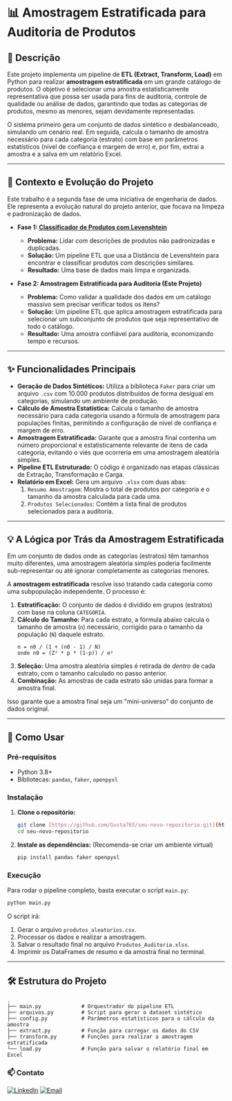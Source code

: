 # 📊 Amostragem Estratificada para Auditoria de Produtos

## 📖 Descrição

Este projeto implementa um pipeline de **ETL (Extract, Transform, Load)** em Python para realizar **amostragem estratificada** em um grande catálogo de produtos. O objetivo é selecionar uma amostra estatisticamente representativa que possa ser usada para fins de auditoria, controle de qualidade ou análise de dados, garantindo que todas as categorias de produtos, mesmo as menores, sejam devidamente representadas.

O sistema primeiro gera um conjunto de dados sintético e desbalanceado, simulando um cenário real. Em seguida, calcula o tamanho de amostra necessário para cada categoria (estrato) com base em parâmetros estatísticos (nível de confiança e margem de erro) e, por fim, extrai a amostra e a salva em um relatório Excel.

---

## 🔗 Contexto e Evolução do Projeto

Este trabalho é a segunda fase de uma iniciativa de engenharia de dados. Ele representa a evolução natural do projeto anterior, que focava na limpeza e padronização de dados.

* **Fase 1: [Classificador de Produtos com Levenshtein](https://github.com/Gusta765/Classificando-Produtos-Levenshtein-)**
    * **Problema:** Lidar com descrições de produtos não padronizadas e duplicadas.
    * **Solução:** Um pipeline ETL que usa a Distância de Levenshtein para encontrar e classificar produtos com descrições similares.
    * **Resultado:** Uma base de dados mais limpa e organizada.

* **Fase 2: Amostragem Estratificada para Auditoria (Este Projeto)**
    * **Problema:** Como validar a qualidade dos dados em um catálogo massivo sem precisar verificar todos os itens?
    * **Solução:** Um pipeline ETL que aplica amostragem estratificada para selecionar um subconjunto de produtos que seja representativo de todo o catálogo.
    * **Resultado:** Uma amostra confiável para auditoria, economizando tempo e recursos.

---

## ✨ Funcionalidades Principais

* **Geração de Dados Sintéticos:** Utiliza a biblioteca `Faker` para criar um arquivo `.csv` com 10.000 produtos distribuídos de forma desigual em categorias, simulando um ambiente de produção.
* **Cálculo de Amostra Estatística:** Calcula o tamanho de amostra necessário para cada categoria usando a fórmula de amostragem para populações finitas, permitindo a configuração de nível de confiança e margem de erro.
* **Amostragem Estratificada:** Garante que a amostra final contenha um número proporcional e estatisticamente relevante de itens de cada categoria, evitando o viés que ocorreria em uma amostragem aleatória simples.
* **Pipeline ETL Estruturado:** O código é organizado nas etapas clássicas de Extração, Transformação e Carga.
* **Relatório em Excel:** Gera um arquivo `.xlsx` com duas abas:
    1.  `Resumo Amostragem`: Mostra o total de produtos por categoria e o tamanho da amostra calculada para cada uma.
    2.  `Produtos Selecionados`: Contém a lista final de produtos selecionados para a auditoria.

---

## 💡 A Lógica por Trás da Amostragem Estratificada

Em um conjunto de dados onde as categorias (estratos) têm tamanhos muito diferentes, uma amostragem aleatória simples poderia facilmente sub-representar ou até ignorar completamente as categorias menores.

A **amostragem estratificada** resolve isso tratando cada categoria como uma subpopulação independente. O processo é:

1.  **Estratificação:** O conjunto de dados é dividido em grupos (estratos) com base na coluna `CATEGORIA`.
2.  **Cálculo do Tamanho:** Para cada estrato, a fórmula abaixo calcula o tamanho de amostra (`n`) necessário, corrigido para o tamanho da população (`N`) daquele estrato.
    ```
    n = n0 / (1 + (n0 - 1) / N)
    onde n0 = (Z² * p * (1-p)) / e²
    ```
3.  **Seleção:** Uma amostra aleatória simples é retirada de *dentro* de cada estrato, com o tamanho calculado no passo anterior.
4.  **Combinação:** As amostras de cada estrato são unidas para formar a amostra final.

Isso garante que a amostra final seja um "mini-universo" do conjunto de dados original.

---

## 🚀 Como Usar

### Pré-requisitos

* Python 3.8+
* Bibliotecas: `pandas`, `faker`, `openpyxl`

### Instalação

1.  **Clone o repositório:**
    ```bash
    git clone [https://github.com/Gusta765/seu-novo-repositorio.git](https://github.com/Gusta765/seu-novo-repositorio.git)
    cd seu-novo-repositorio
    ```

2.  **Instale as dependências:**
    (Recomenda-se criar um ambiente virtual)
    ```bash
    pip install pandas faker openpyxl
    ```

### Execução

Para rodar o pipeline completo, basta executar o script `main.py`:

```bash
python main.py
```

O script irá:
1.  Gerar o arquivo `produtos_aleatorios.csv`.
2.  Processar os dados e realizar a amostragem.
3.  Salvar o resultado final no arquivo `Produtos_Auditoria.xlsx`.
4.  Imprimir os DataFrames de resumo e da amostra final no terminal.

---

## 🛠️ Estrutura do Projeto

```
.
├── main.py             # Orquestrador do pipeline ETL
├── arquivos.py         # Script para gerar o dataset sintético
├── config.py           # Parâmetros estatísticos para o cálculo da amostra
├── extract.py          # Função para carregar os dados do CSV
├── transform.py        # Funções para realizar a amostragem estratificada
└── load.py             # Função para salvar o relatório final em Excel

```
### 📫 Contato

[![LinkedIn](https://img.shields.io/badge/-LinkedIn-0A66C2?style=for-the-badge&logo=linkedin&logoColor=white)](https://www.linkedin.com/in/gustavo-barbosa-868976236/) [![Email](https://img.shields.io/badge/Email-gustavobarbosa7744@gmail.com-D14836?style=for-the-badge&logo=gmail&logoColor=white)](mailto:gustavobarbosa7744@gmail.com)
